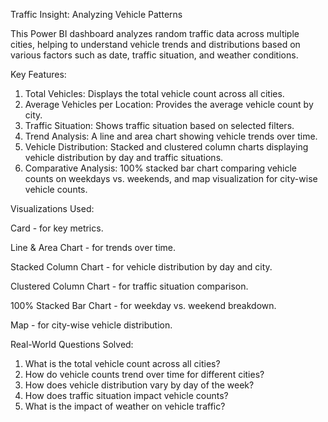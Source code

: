 Traffic Insight: Analyzing Vehicle Patterns

This Power BI dashboard analyzes random traffic data across multiple cities, helping to understand vehicle trends and distributions based on various factors such as date, traffic situation, and weather conditions.

Key Features:
1. Total Vehicles: Displays the total vehicle count across all cities.
2. Average Vehicles per Location: Provides the average vehicle count by city.
3. Traffic Situation: Shows traffic situation based on selected filters.
4. Trend Analysis: A line and area chart showing vehicle trends over time.
5. Vehicle Distribution: Stacked and clustered column charts displaying vehicle distribution by day and traffic situations.
6. Comparative Analysis: 100% stacked bar chart comparing vehicle counts on weekdays vs. weekends, and map visualization for city-wise vehicle counts.

Visualizations Used:

Card - for key metrics.

Line & Area Chart - for trends over time.

Stacked Column Chart - for vehicle distribution by day and city.

Clustered Column Chart - for traffic situation comparison.

100% Stacked Bar Chart - for weekday vs. weekend breakdown.

Map - for city-wise vehicle distribution.

Real-World Questions Solved:
1. What is the total vehicle count across all cities?
2. How do vehicle counts trend over time for different cities?
3. How does vehicle distribution vary by day of the week?
4. How does traffic situation impact vehicle counts?
5. What is the impact of weather on vehicle traffic?
